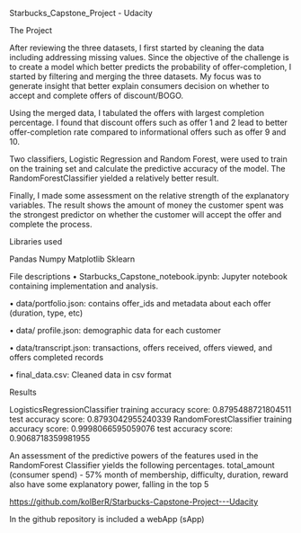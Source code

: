 Starbucks_Capstone_Project - Udacity

The Project

After reviewing the three datasets, I first started by cleaning the data including addressing missing values. Since the objective of the challenge is to create a model which better predicts the probability of offer-completion, I started by filtering and merging the three datasets. My focus was to generate insight that better explain consumers decision on whether to accept and complete offers of discount/BOGO. 
 
Using the merged data, I tabulated the offers with largest completion percentage. I found that discount offers such as offer 1 and 2 lead to better offer-completion rate compared to informational offers such as offer 9 and 10. 
 
Two classifiers, Logistic Regression and Random Forest, were used to train on the training set and calculate the predictive accuracy of the model. The RandomForestClassifier yielded a relatively better result. 

Finally, I made some assessment on the relative strength of the explanatory variables. The result shows the amount of money the customer spent was the strongest predictor on whether the customer will accept the offer and complete the process.

Libraries used

Pandas
Numpy
Matplotlib
Sklearn 

File descriptions
• Starbucks_Capstone_notebook.ipynb: Jupyter notebook containing implementation and analysis.

• data/portfolio.json: contains offer_ids and metadata about each offer (duration, type, etc)

• data/ profile.json: demographic data for each customer

• data/transcript.json: transactions, offers received, offers viewed, and offers completed records

• final_data.csv: Cleaned data in csv format

Results

LogisticsRegressionClassifier
    training accuracy score: 0.8795488721804511
    test accuracy score: 0.8793042955240339
RandomForestClassifier
    training accuracy score: 0.9998066595059076
    test accuracy score: 0.9068718359981955

An assessment of the predictive powers of the features used in the RandomForest Classifier yields the following percentages.
    total_amount (consumer spend) - 57%
    month of membership, difficulty, duration, reward also have some explanatory power, falling in the top 5
    

https://github.com/kolBerR/Starbucks-Capstone-Project---Udacity

In the github repository is included a webApp (sApp)
